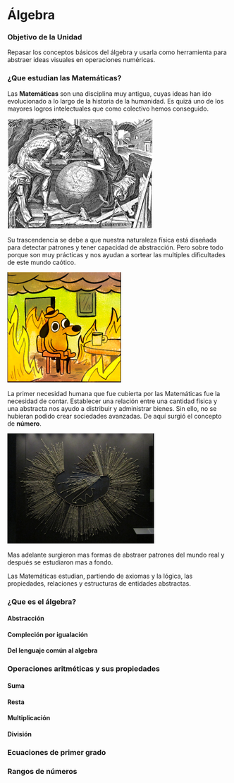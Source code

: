 # Álgebra

### Objetivo de la Unidad

Repasar los conceptos básicos del álgebra y usarla como herramienta para abstraer ideas visuales en operaciones numéricas.

### ¿Que estudian las Matemáticas?

Las **Matemáticas** son una disciplina muy antigua, cuyas ideas han ido evolucionado a lo largo de la historia de la humanidad. Es quizá uno de los mayores logros intelectuales que como colectivo hemos conseguido.

<img src="../img/algebra/geometria.png" alt="Geometria" height="250"/>

Su trascendencia se debe a que nuestra naturaleza física está diseñada para detectar patrones y tener capacidad de abstracción. Pero sobre todo porque son muy prácticas y nos ayudan a sortear las multiples dificultades de este mundo caótico.

<img src="../img/algebra/fine.png" alt="This is Fine" height="250"/>

La primer necesidad humana que fue cubierta por las Matemáticas fue la necesidad de contar. Establecer una relación entre una cantidad física y una abstracta nos ayudo a distribuir y administrar bienes. Sin ello, no se hubieran podido crear sociedades avanzadas. De aquí surgió el concepto de **número**.

<img src="../img/algebra/quipu.png" alt="Quipu" height="250"/>

Mas adelante surgieron mas formas de abstraer patrones del mundo real y después se estudiaron mas a fondo.

Las Matemáticas estudian, partiendo de axiomas y la lógica, las propiedades, relaciones y estructuras de entidades abstractas.

### ¿Que es el álgebra?

#### Abstracción

#### Compleción por igualación

#### Del lenguaje común al algebra

### Operaciones aritméticas y sus propiedades

#### Suma

#### Resta

#### Multiplicación

#### División

### Ecuaciones de primer grado

### Rangos de números
